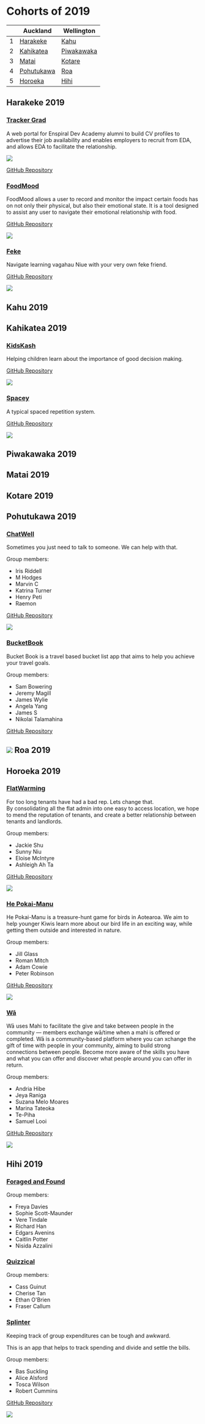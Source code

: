 # Cohorts of 2019

| | Auckland | Wellington |
|---|---|---|
| 1 | [Harakeke](#harakeke-2019) | [Kahu](#kahu-2019)
| 2 | [Kahikatea](#kahikatea-2019) | [Piwakawaka](#piwakawaka-2019)
| 3 | [Matai](#matai-2019) | [Kotare](#kotare-2019)
| 4 | [Pohutukawa](#pohutukawa-2019) | [Roa](#roa-2019)
| 5 | [Horoeka](#horoeka-2019) | [Hihi](#hihi-2019)


Harakeke 2019
---------

### [Tracker Grad](https://github.com/harakeke-2019/track-a-grad)

 A web portal for Enspiral Dev Academy alumni to build CV profiles to advertise their job availability and enables employers to recruit from EDA, and allows EDA to facilitate the relationship.

![](images/2019/tracker-grad.png)

[GitHub Repository](https://github.com/harakeke-2019/track-a-grad)


### [FoodMood](https://github.com/harakeke-2019/food-mood)

FoodMood allows a user to record and monitor the impact certain foods has on not only their physical, but also their emotional state. It is a tool designed to assist any user to navigate their emotional relationship with food.

<!-- Group members:
*  -->

[GitHub Repository](https://github.com/harakeke-2019/food-mood)

![](images/2019/food-mood.png)



### [Feke](https://github.com/harakeke-2019/feke)

Navigate learning vagahau Niue with your very own feke friend.

<!-- Group members:
*  -->

[GitHub Repository](https://github.com/harakeke-2019/feke)

![](images/2019/feke.png)


Kahu 2019
---------


Kahikatea 2019
---------

### [KidsKash](https://github.com/kahikatea-2019/kidskash)

Helping children learn about the importance of good decision making.

<!-- Group members:
*  -->

[GitHub Repository](https://github.com/kahikatea-2019/kidskash)

![](images/2016/kidskash.png)


### [Spacey](https://github.com/kahikatea-2019/SPACEY-2.0)

A typical spaced repetition system.

<!-- Group members:
*  -->

[GitHub Repository](https://github.com/kahikatea-2019/SPACEY-2.0)

![](images/2016/spacey.png)



Piwakawaka 2019
---------


Matai 2019
---------


Kotare 2019
---------


Pohutukawa 2019
---------
### [ChatWell](https://github.com/pohutukawa-2019/ChatWell)

Sometimes you just need to talk to someone. We can help with that.

Group members:
* Iris Riddell
* M Hodges
* Marvin C
* Katrina Turner
* Henry Peti
* Raemon

[GitHub Repository](https://github.com/pohutukawa-2019/ChatWell)

![](images/2019/chatwell.png)

### [BucketBook](https://github.com/pohutukawa-2019/BucketBook)

Bucket Book is a travel based bucket list app that aims to help you achieve your travel goals.

Group members:
* Sam Bowering
* Jeremy Magill
* James Wylie
* Angela Yang
* James S
* Nikolai Talamahina

[GitHub Repository](https://github.com/pohutukawa-2019/BucketBook)

![](images/2019/bucketbook.png)
Roa 2019
---------


Horoeka 2019
---------
### [FlatWarming](https://github.com/horoeka-2019/flatwarming)

For too long tenants have had a bad rep. Lets change that.\
By consolidating all the flat admin into one easy to access location, we hope to mend the reputation of tenants, and create a better relationship between tenants and landlords.

Group members:
* Jackie Shu
* Sunny Niu
* Eloise McIntyre
* Ashleigh Ah Ta

[GitHub Repository](https://github.com/horoeka-2019/flatwarming)

![](images/2019/flatwarming.png)

### [He Pokai-Manu](https://github.com/horoeka-2019/Manu)

He Pokai-Manu is a treasure-hunt game for birds in Aotearoa. We aim to help younger Kiwis learn more about our bird life in an exciting way, while getting them outside and interested in nature.

Group members:
* Jill Glass
* Roman Mitch
* Adam Cowie
* Peter Robinson

[GitHub Repository](https://github.com/horoeka-2019/Manu)

![](images/2019/manu.png)

### [Wā](https://github.com/horoeka-2019/Wa)

Wā uses Mahi to facilitate the give and take between people in the community — members exchange wā/time when a mahi is offered or completed. Wā is a community-based platform where you can xchange the gift of time with people in your community, aiming to build strong connections between people. Become more aware of the skills you have and what you can offer and discover what people around you can offer in return. 


Group members:
* Andria Hibe
* Jeya Raniga
* Suzana Melo Moares
* Marina Tateoka
* Te-Piha
* Samuel Looi

[GitHub Repository](https://github.com/horoeka-2019/Wa)

![](images/2019/wa.png)

Hihi 2019
---------

### [Foraged and Found]()

Group members:
* Freya Davies
* Sophie Scott-Maunder
* Vere Tindale
* Richard Han
* Edgars Avenins
* Caitlin Potter
* Nisida Azzalini


### [Quizzical]()

Group members:
* Cass Guinut 
* Cherise Tan
* Ethan O'Brien
* Fraser Callum

### [Splinter]()

Keeping track of group expenditures can be tough and awkward.

This is an app that helps to track spending and divide and settle the bills.

Group members:
* Bas Suckling
* Alice Alsford 
* Tosca Wilson
* Robert Cummins

[GitHub Repository](https://github.com/hihi-2019/splinter)

![](images/2019/splinter.png)
